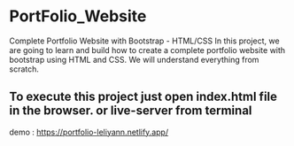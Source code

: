 # PortFolio_Website

Complete Portfolio Website with Bootstrap - HTML/CSS In this project, we are going to learn and build how to create a complete portfolio website with bootstrap using HTML and CSS. We will understand everything from scratch.

## To execute this project just open index.html file in the browser. or live-server from terminal

demo : https://portfolio-leliyann.netlify.app/
